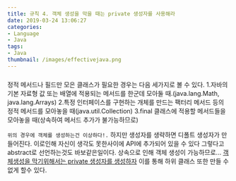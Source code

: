 ```yaml
---
title: 규칙 4. 객체 생성을 막을 때는 private 생성자를 사용해라
date: 2019-03-24 13:06:27
categories:
- Language
- Java
tags:
- Java
thumbnail: /images/effectivejava.png
---
```

###
정적 메서드나 필드만 모은 클래스가 필요한 경우는 다음 세가지로 볼 수 있다.
1.자바의 기본 자료형 값 또는 배열에 적용되는 메서드를 한군데 모아둘 때.(java.lang.Math, java.lang.Arrays)
2.특정 인터페이스를 구현하는 개체를 만드는 팩터리 메서드 등의 정적 메서드를 모아놓을 때(java.util.Collection)
3.final 클래스에 적용할 메서드들을 모아놓을 때(상속하여 메서드 추가가 불가능하므로)


`위의 경우에 객체를 생성하는건 이상하다!.`
하지만 생성자를 생략하면 디폴트 생성자가 만들어진다. 이로인해 자신이 생각도 못한사이에 API에 추가되어 있을 수 있다
그렇다고 abstract로 선언하는것도 바보같은일이다. 상속으로 인해 객체 생성이 가능하므로...
<u>객체생성을 막기위해서는 private 생성자를 생성하자</u>
이를 통해 하위 클래스 또한 만들 수 없게 할수 있다.
